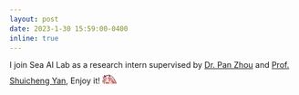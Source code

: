 ```yaml
---
layout: post
date: 2023-1-30 15:59:00-0400
inline: true
---
```


I join Sea AI Lab as a research intern supervised by [Dr. Pan Zhou](https://panzhous.github.io/) and [Prof. Shuicheng Yan](https://scholar.google.com.hk/citations?user=DNuiPHwAAAAJ&hl=zh-CN), Enjoy it! <img src="https://github.com/dedekinds/dedekinds.github.io/raw/main/_pages/02_cheer.gif" width="25">

